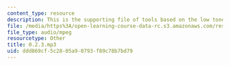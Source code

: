 ```yaml
---
content_type: resource
description: This is the supporting file of tools based on the low tone.
file: /media/https%3A/open-learning-course-data-rc.s3.amazonaws.com/res-21g-003-learning-chinese-a-foundation-course-in-mandarin-spring-2011/ddd869cf5c2805a90793f89c78b7bd79_0.2.3.mp3
file_type: audio/mpeg
resourcetype: Other
title: 0.2.3.mp3
uid: ddd869cf-5c28-05a9-0793-f89c78b7bd79
---
```

